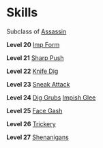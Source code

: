 <!-- TITLE: Imp -->
<!-- SUBTITLE: Mischief is the name of the game for these devilish rogues.  Always up for some shenanigans, if you find yourself in a den of thieves or a rowdy crowd, clutch your coinpurse closely because it may get swapped for an angry beehive, grenade or other unpleasant surprise. -->

# Skills
Subclass of [Assassin](assassin)

**Level 20**
[Imp Form](imp-form)

**Level 21**
[Sharp Push](sharp-push)

**Level 22**
[Knife Dig](knife-dig)

**Level 23**
[Sneak Attack](sneak-attack)

**Level 24**
[Dig Grubs](dig-grubs)
[Impish Glee](impish-glee)

**Level 25**
[Face Gash](face-gash)

**Level 26**
[Trickery](trickery)

**Level 27**
[Shenanigans](shenanigans)
